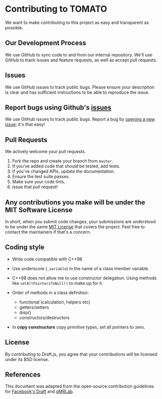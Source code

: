 # Contributing to TOMATO

We want to make contributing to this project as easy and transparent as
possible.

## Our Development Process

We use GitHub to sync code to and from our internal repository. We'll use GitHub
to track issues and feature requests, as well as accept pull requests.

## Issues

We use GitHub issues to track public bugs. Please ensure your description is
clear and has sufficient instructions to be able to reproduce the issue.

## Report bugs using Github's [issues](https://github.com/MRKonrad/tomato/issues)

We use GitHub issues to track public bugs. Report a bug by [opening a new issue](); it's that easy!

## Pull Requests

We actively welcome your pull requests.

1.  Fork the repo and create your branch from `master`.
2.  If you've added code that should be tested, add tests.
3.  If you've changed APIs, update the documentation.
4.  Ensure the test suite passes.
5.  Make sure your code lints.
6.  Issue that pull request!

## Any contributions you make will be under the MIT Software License

In short, when you submit code changes, your submissions are understood to be under the same
[MIT License](http://choosealicense.com/licenses/mit/) that covers the project.
Feel free to contact the maintainers if that's a concern.

## Coding style

*   Write code compatible with C++98

*   Use underscore (`_variable`) in the name of a class member variable.

*   C++98 does not allow me to use constructor delegation. Using methods like `setAllPointersToNull()` to make up for it.

*   Order of methods in a class definition:
    *   functional (calculation, helpers etc)
    *   getters/setters
    *   disp()
    *   constructors/destructors
    
*   In **copy constructors** copy primitive types, set all pointers to zero.

## License

By contributing to Draft.js, you agree that your contributions will be licensed
under its BSD license.

## References

This document was adapted from the open-source contribution guidelines for
[Facebook's Draft](https://github.com/facebook/draft-js/blob/a9316a723f9e918afde44dea68b5f9f39b7d9b00/CONTRIBUTING.md)
and [qMRLab](https://github.com/qMRLab/qMRLab/blob/master/CONTRIBUTING.md).
